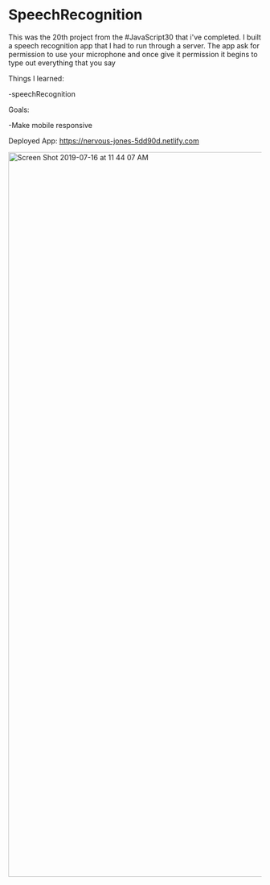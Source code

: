 # SpeechRecognition

This was the 20th project from the #JavaScript30 that i've completed. I built a speech recognition app that I had to run through a server. The app ask for permission to use your microphone and once give it permission it begins to type out everything that you say

Things I learned:

-speechRecognition

Goals:

-Make mobile responsive

Deployed App: https://nervous-jones-5dd90d.netlify.com

<img width="1440" alt="Screen Shot 2019-07-16 at 11 44 07 AM" src="https://user-images.githubusercontent.com/29503790/61310402-3b2fe780-a7c2-11e9-8c09-77ac63d3e685.png">

